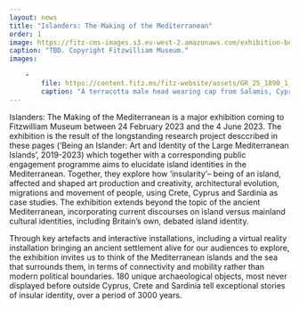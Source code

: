 ```yaml
---
layout: news
title: "Islanders: The Making of the Mediterranean"
order: 1
image: https://fitz-cms-images.s3.eu-west-2.amazonaws.com/exhibition-booking-link-image-800x800.png
caption: "TBD. Copyright Fitzwilliam Museum."
images:

    -
        file: https://content.fitz.ms/fitz-website/assets/GR_25_1890_1_201604_kly25_dc2.jpeg?key=exhibition
        caption: "A terracotta male head wearing cap from Salamis, Cyprus, from the Archaic period (600-501 BCE). Copyright Fitzwilliam Museum."
---
```


Islanders: The Making of the Mediterranean is a major exhibition coming to Fitzwilliam Museum between 24 February 2023 and the 4 June 2023. The exhibition is the result of the longstanding research project desccribed in these pages (‘Being an Islander: Art and Identity of the Large Mediterranean Islands’, 2019-2023) which together with a corresponding public engagement programme aims to elucidate island identities in the Mediterranean. Together, they explore how ‘insularity’– being of an island, affected and shaped art production and creativity, architectural evolution, migrations and movement of people, using Crete, Cyprus and Sardinia as case studies. The exhibition extends beyond the topic of the ancient Mediterranean, incorporating current discourses on island versus mainland cultural identities, including Britain’s own, debated island identity.

Through key artefacts and interactive installations, including a virtual reality installation bringing an ancient settlement alive for our audiences to explore, the exhibition invites us to think of the Mediterranean islands and the sea that surrounds them, in terms of connectivity and mobility rather than modern political boundaries. 180 unique archaeological objects, most never displayed before outside Cyprus, Crete and Sardinia tell exceptional stories of insular identity, over a period of 3000 years.
